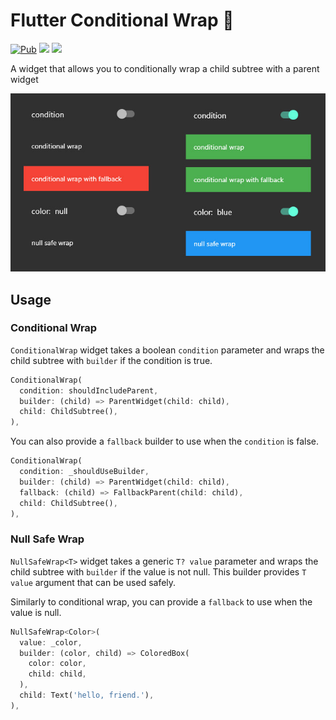 # Flutter Conditional Wrap 🌯

[![Pub](https://img.shields.io/pub/v/conditional_wrap.svg?style=popout)](https://pub.dartlang.org/packages/conditional_wrap)
[![](https://img.shields.io/badge/github-rasitayaz-red)](https://github.com/rasitayaz)
[![](https://img.shields.io/badge/buy&nbsp;me&nbsp;a&nbsp;coffee-donate-blue)](https://www.buymeacoffee.com/RasitAyaz)

A widget that allows you to conditionally wrap a child subtree with a parent widget

![](https://raw.githubusercontent.com/rasitayaz/flutter-conditional-wrap/master/sample.jpg)

## Usage

### Conditional Wrap

`ConditionalWrap` widget takes a boolean `condition` parameter and wraps the child subtree with `builder` if the condition is true.

```dart
ConditionalWrap(
  condition: shouldIncludeParent,
  builder: (child) => ParentWidget(child: child),
  child: ChildSubtree(),
),
```

You can also provide a `fallback` builder to use when the `condition` is false.

```dart
ConditionalWrap(
  condition: _shouldUseBuilder,
  builder: (child) => ParentWidget(child: child),
  fallback: (child) => FallbackParent(child: child),
  child: ChildSubtree(),
),
```

### Null Safe Wrap

`NullSafeWrap<T>` widget takes a generic `T? value` parameter and wraps the child subtree with `builder` if the value is not null. This builder provides `T value` argument that can be used safely.

Similarly to conditional wrap, you can provide a `fallback` to use when the value is null.

```dart
NullSafeWrap<Color>(
  value: _color,
  builder: (color, child) => ColoredBox(
    color: color,
    child: child,
  ),
  child: Text('hello, friend.'),
),
```
